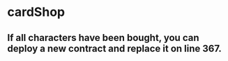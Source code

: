 # cardShop
## If all characters have been bought, you can deploy a new contract and replace it on line 367.
